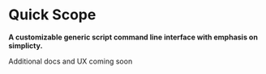 # Quick Scope

**A customizable generic script command line interface with emphasis on simplicty.**

Additional docs and UX coming soon